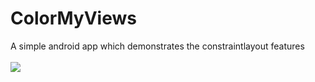 # ColorMyViews
A simple android app which demonstrates the constraintlayout features
<br>
<br>
<img src="https://imgur.com/52OBeME.png">
